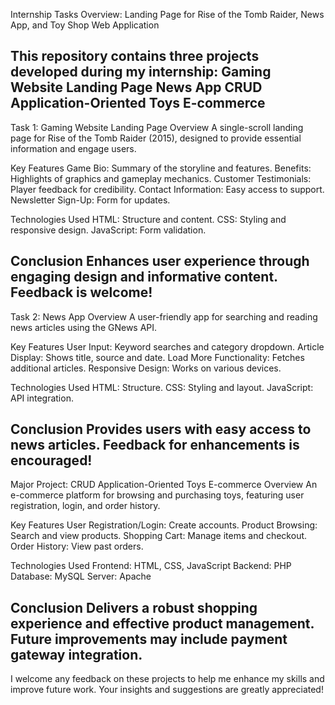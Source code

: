 Internship Tasks Overview: Landing Page for Rise of the Tomb Raider, News App, and Toy Shop Web Application

This repository contains three projects developed during my internship:
Gaming Website Landing Page
News App
CRUD Application-Oriented Toys E-commerce
------------------------------------------

Task 1: Gaming Website Landing Page
Overview
A single-scroll landing page for Rise of the Tomb Raider (2015), designed to provide essential information and engage users.

Key Features
Game Bio: Summary of the storyline and features.
Benefits: Highlights of graphics and gameplay mechanics.
Customer Testimonials: Player feedback for credibility.
Contact Information: Easy access to support.
Newsletter Sign-Up: Form for updates.

Technologies Used
HTML: Structure and content.
CSS: Styling and responsive design.
JavaScript: Form validation.

Conclusion
Enhances user experience through engaging design and informative content. Feedback is welcome!
------------------------------------------

Task 2: News App
Overview
A user-friendly app for searching and reading news articles using the GNews API.

Key Features
User Input: Keyword searches and category dropdown.
Article Display: Shows title, source and date.
Load More Functionality: Fetches additional articles.
Responsive Design: Works on various devices.

Technologies Used
HTML: Structure.
CSS: Styling and layout.
JavaScript: API integration.

Conclusion
Provides users with easy access to news articles. Feedback for enhancements is encouraged!
------------------------------------------

Major Project: CRUD Application-Oriented Toys E-commerce
Overview
An e-commerce platform for browsing and purchasing toys, featuring user registration, login, and order history.

Key Features
User Registration/Login: Create accounts.
Product Browsing: Search and view products.
Shopping Cart: Manage items and checkout.
Order History: View past orders.

Technologies Used
Frontend: HTML, CSS, JavaScript
Backend: PHP
Database: MySQL
Server: Apache

Conclusion
Delivers a robust shopping experience and effective product management. Future improvements may include payment gateway integration.
------------------------------------------

I welcome any feedback on these projects to help me enhance my skills and improve future work. Your insights and suggestions are greatly appreciated!
